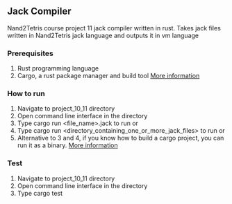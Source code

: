 ## Jack Compiler
Nand2Tetris course project 11 jack compiler written in rust. Takes jack files written in Nand2Tetris jack language and outputs it in vm language

### Prerequisites
1. Rust programming language
2. Cargo, a rust package manager and build tool
<a href="https://www.rust-lang.org/">More information</a>

### How to run
1. Navigate to project_10_11 directory
2. Open command line interface in the directory
3. Type cargo run <file_name>.jack to run or
4. Type cargo run <directory_containing_one_or_more_jack_files> to run or 
5. Alternative to 3 and 4, if you know how to build a cargo project, you can run it as a binary. <a href="https://doc.rust-lang.org/cargo/commands/cargo-build.html">More information</a>

### Test
1. Navigate to project_10_11 directory
2. Open command line interface in the directory
3. Type cargo test
